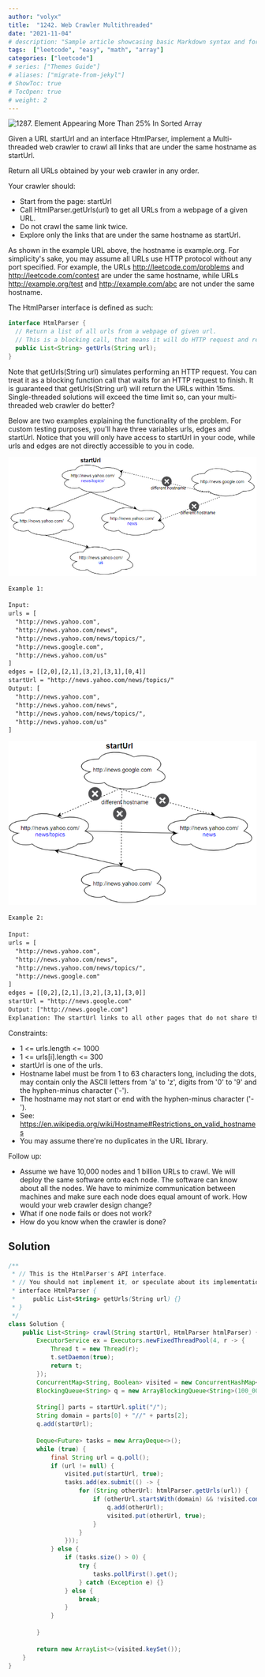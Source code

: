 ```yaml
---
author: "volyx"
title:  "1242. Web Crawler Multithreaded"
date: "2021-11-04"
# description: "Sample article showcasing basic Markdown syntax and formatting for HTML elements."
tags:  ["leetcode", "easy", "math", "array"]
categories: ["leetcode"]
# series: ["Themes Guide"]
# aliases: ["migrate-from-jekyl"]
# ShowToc: true
# TocOpen: true
# weight: 2
---
```


![1287. Element Appearing More Than 25% In Sorted Array](https://leetcode.com/problems/web-crawler-multithreaded/)

Given a URL startUrl and an interface HtmlParser, implement a Multi-threaded web crawler to crawl all links that are under the same hostname as startUrl.

Return all URLs obtained by your web crawler in any order.

Your crawler should:

- Start from the page: startUrl
- Call HtmlParser.getUrls(url) to get all URLs from a webpage of a given URL.
- Do not crawl the same link twice.
- Explore only the links that are under the same hostname as startUrl.

As shown in the example URL above, the hostname is example.org. For simplicity's sake, you may assume all URLs use HTTP protocol without any port specified. For example, the URLs http://leetcode.com/problems and http://leetcode.com/contest are under the same hostname, while URLs http://example.org/test and http://example.com/abc are not under the same hostname.

The HtmlParser interface is defined as such:

```java
interface HtmlParser {
  // Return a list of all urls from a webpage of given url.
  // This is a blocking call, that means it will do HTTP request and return when this request is finished.
  public List<String> getUrls(String url);
}
```

Note that getUrls(String url) simulates performing an HTTP request. You can treat it as a blocking function call that waits for an HTTP request to finish. It is guaranteed that getUrls(String url) will return the URLs within 15ms. Single-threaded solutions will exceed the time limit so, can your multi-threaded web crawler do better?

Below are two examples explaining the functionality of the problem. For custom testing purposes, you'll have three variables urls, edges and startUrl. Notice that you will only have access to startUrl in your code, while urls and edges are not directly accessible to you in code.

![ex1](/images/2021-11-04-web-crawler-ex1.png)

```txt
Example 1:

Input:
urls = [
  "http://news.yahoo.com",
  "http://news.yahoo.com/news",
  "http://news.yahoo.com/news/topics/",
  "http://news.google.com",
  "http://news.yahoo.com/us"
]
edges = [[2,0],[2,1],[3,2],[3,1],[0,4]]
startUrl = "http://news.yahoo.com/news/topics/"
Output: [
  "http://news.yahoo.com",
  "http://news.yahoo.com/news",
  "http://news.yahoo.com/news/topics/",
  "http://news.yahoo.com/us"
]
```

![ex2](/images/2021-11-04-web-crawler-ex2.png)

```txt
Example 2:

Input: 
urls = [
  "http://news.yahoo.com",
  "http://news.yahoo.com/news",
  "http://news.yahoo.com/news/topics/",
  "http://news.google.com"
]
edges = [[0,2],[2,1],[3,2],[3,1],[3,0]]
startUrl = "http://news.google.com"
Output: ["http://news.google.com"]
Explanation: The startUrl links to all other pages that do not share the same hostname.
```

Constraints:

- 1 <= urls.length <= 1000
- 1 <= urls[i].length <= 300
- startUrl is one of the urls.
- Hostname label must be from 1 to 63 characters long, including the dots, may contain only the ASCII letters from 'a' to 'z', digits from '0' to '9' and the hyphen-minus character ('-').
- The hostname may not start or end with the hyphen-minus character ('-'). 
- See:  https://en.wikipedia.org/wiki/Hostname#Restrictions_on_valid_hostnames
- You may assume there're no duplicates in the URL library.

Follow up:

- Assume we have 10,000 nodes and 1 billion URLs to crawl. We will deploy the same software onto each node. The software can know about all the nodes. We have to minimize communication between machines and make sure each node does equal amount of work. How would your web crawler design change?
- What if one node fails or does not work?
- How do you know when the crawler is done?

## Solution

```java
/**
 * // This is the HtmlParser's API interface.
 * // You should not implement it, or speculate about its implementation
 * interface HtmlParser {
 *     public List<String> getUrls(String url) {}
 * }
 */
class Solution {
    public List<String> crawl(String startUrl, HtmlParser htmlParser) {
        ExecutorService ex = Executors.newFixedThreadPool(4, r -> {
            Thread t = new Thread(r);
            t.setDaemon(true);
            return t;
        });
        ConcurrentMap<String, Boolean> visited = new ConcurrentHashMap<>();
        BlockingQueue<String> q = new ArrayBlockingQueue<String>(100_000);
        
        String[] parts = startUrl.split("/");
        String domain = parts[0] + "//" + parts[2];
        q.add(startUrl);

        Deque<Future> tasks = new ArrayDeque<>(); 
        while (true) {
            final String url = q.poll();
            if (url != null) {
                visited.put(startUrl, true);
                tasks.add(ex.submit(() -> {
                    for (String otherUrl: htmlParser.getUrls(url)) {
                        if (otherUrl.startsWith(domain) && !visited.containsKey(otherUrl)) {
                            q.add(otherUrl);
                            visited.put(otherUrl, true);
                        }
                    }
                }));
            } else {
                if (tasks.size() > 0) {
                    try {
                        tasks.pollFirst().get();
                    } catch (Exception e) {}
                } else {
                    break;
                }
            }
             
        }
        
        return new ArrayList<>(visited.keySet());
    }
}
 ```
